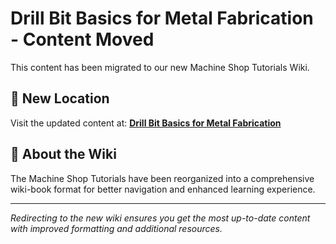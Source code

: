 # Drill Bit Basics for Metal Fabrication - Content Moved

This content has been migrated to our new Machine Shop Tutorials Wiki.

## 📍 New Location

Visit the updated content at:
**[Drill Bit Basics for Metal Fabrication](https://jonilsson.github.io/machine-shop-tutorials/drill_press/drill_bit_basics/)**

## 🔧 About the Wiki

The Machine Shop Tutorials have been reorganized into a comprehensive
wiki-book format for better navigation and enhanced learning experience.

---

*Redirecting to the new wiki ensures you get the most up-to-date content
with improved formatting and additional resources.*